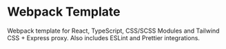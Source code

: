 # Webpack Template

Webpack template for React, TypeScript, CSS/SCSS Modules and Tailwind CSS + Express proxy. Also includes ESLint and Prettier integrations.
